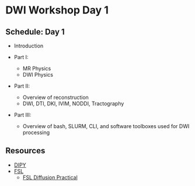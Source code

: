 # DWI Workshop Day 1

## Schedule: Day 1 

* Introduction 

* Part I: 
	* MR Physics 
	* DWI Physics 

* Part II:
	* Overview of reconstruction
	* DWI, DTI, DKI, IVIM, NODDI, Tractography

* Part III: 
	* Overview of bash, SLURM, CLI, and software toolboxes used for DWI processing
	

## Resources 

* [DIPY](https://dipy.org)
* [FSL](https://fsl.fmrib.ox.ac.uk/fsl/fslwiki/FDT/UserGuide)
	* [FSL Diffusion Practical](https://fsl.fmrib.ox.ac.uk/fslcourse/2019_Beijing/lectures/FDT/fdt1.html)